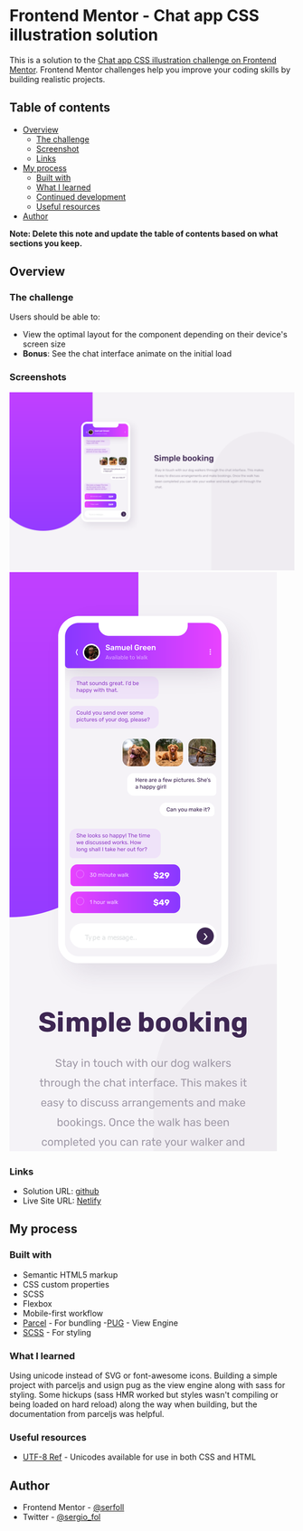 # Frontend Mentor - Chat app CSS illustration solution

This is a solution to the [Chat app CSS illustration challenge on Frontend Mentor](https://www.frontendmentor.io/challenges/chat-app-css-illustration-O5auMkFqY). Frontend Mentor challenges help you improve your coding skills by building realistic projects.

## Table of contents

- [Overview](#overview)
  - [The challenge](#the-challenge)
  - [Screenshot](#screenshot)
  - [Links](#links)
- [My process](#my-process)
  - [Built with](#built-with)
  - [What I learned](#what-i-learned)
  - [Continued development](#continued-development)
  - [Useful resources](#useful-resources)
- [Author](#author)

**Note: Delete this note and update the table of contents based on what sections you keep.**

## Overview

### The challenge

Users should be able to:

- View the optimal layout for the component depending on their device's screen size
- **Bonus**: See the chat interface animate on the initial load

### Screenshots

![](./screenshots/screenshot-desktop.png)
![](./screenshots/screenshot-mobile.png)

### Links

- Solution URL: [github](https://github.com/serfoll/chat-app-css-illustration)
- Live Site URL: [Netlify](https://your-live-site-url.com)

## My process

### Built with

- Semantic HTML5 markup
- CSS custom properties
- SCSS
- Flexbox
- Mobile-first workflow
- [Parcel](https://parceljs.org/) - For bundling -[PUG](https://pugjs.org/api/getting-started.html) - View Engine
- [SCSS](https://sass-lang.com/) - For styling

### What I learned

Using unicode instead of SVG or font-awesome icons. Building a simple project with parceljs and usign pug as the view engine along with sass for styling. Some hickups (sass HMR worked but styles wasn't compiling or being loaded on hard reload) along the way when building, but the documentation from parceljs was helpful.

### Useful resources

- [UTF-8 Ref](https://www.w3schools.com/charsets/ref_utf_dingbats.asp) - Unicodes available for use in both CSS and HTML

## Author

- Frontend Mentor - [@serfoll](https://www.frontendmentor.io/profile/serfoll)
- Twitter - [@sergio_fol](https://www.twitter.com/sergio_fol)
